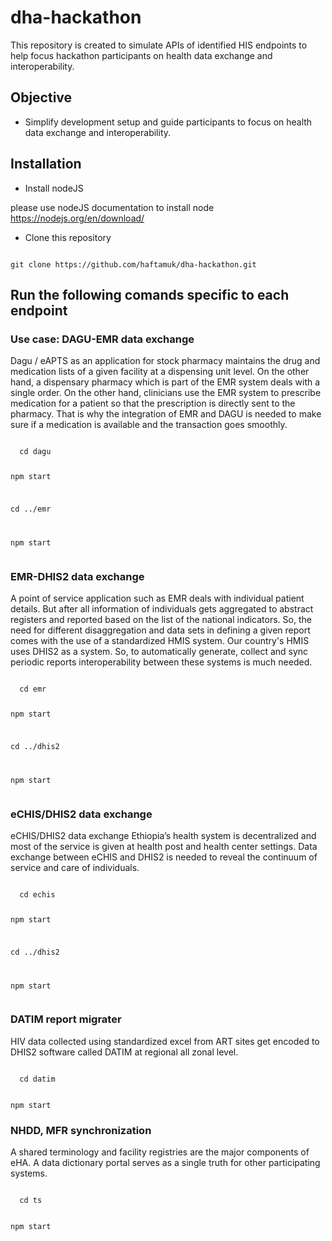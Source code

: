 # dha-hackathon

This repository is created to simulate APIs of identified HIS endpoints to help focus hackathon participants on health data exchange and interoperability.

## Objective

- Simplify development setup and guide participants to focus on health data exchange and interoperability.

## Installation

- Install nodeJS

please use nodeJS documentation to install node https://nodejs.org/en/download/

- Clone this repository

<code>
git clone https://github.com/haftamuk/dha-hackathon.git
</code>

## Run the following comands specific to each endpoint

### Use case: DAGU-EMR data exchange

Dagu / eAPTS as an application for stock pharmacy maintains the drug and medication lists of a given facility at a dispensing unit level. On the other hand, a dispensary pharmacy which is part of the EMR system deals with a single order. On the other hand, clinicians use the EMR system to prescribe medication for a patient so that the prescription is directly sent to the pharmacy. That is why the integration of EMR and DAGU is needed to make sure if a medication is available and the transaction goes smoothly.

<code> 
  cd dagu

npm start

cd ../emr

npm start  
</code>

### EMR-DHIS2 data exchange

A point of service application such as EMR deals with individual patient details. But after all information of individuals gets aggregated to abstract registers and reported based on the list of the national indicators. So, the need for different disaggregation and data sets in defining a given report comes with the use of a standardized HMIS system. Our country's HMIS uses DHIS2 as a system. So, to automatically generate, collect and sync periodic reports interoperability between these systems is much needed.

<code> 
  cd emr

npm start

cd ../dhis2

npm start  
</code>

### eCHIS/DHIS2 data exchange

eCHIS/DHIS2 data exchange
Ethiopia’s health system is decentralized and most of the service is given at health post and health center settings. Data exchange between eCHIS and DHIS2 is needed to reveal the continuum of service and care of individuals.

<code>
  cd echis
  
  npm start
  
  cd ../dhis2
  
  npm start  
</code>

### DATIM report migrater

HIV data collected using standardized excel from ART sites get encoded to DHIS2 software called DATIM at regional all zonal level.

<code> 
  cd datim

npm start
</code>

### NHDD, MFR synchronization

A shared terminology and facility registries are the major components of eHA. A data dictionary portal serves as a single truth for other participating systems.

<code> 
  cd ts
  
  npm start
</code>

